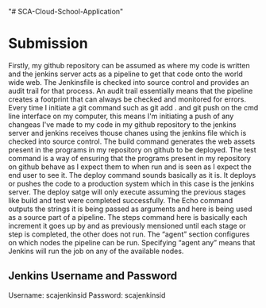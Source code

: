 "# SCA-Cloud-School-Application" 
# Submission #
Firstly, my github repository can be assumed as where my code is written and the jenkins server acts as a pipeline to get that code onto the world wide web. The Jenkinsfile is checked into source control and provides an audit trail for that process. An audit trail essentially means that the pipeline creates a footprint that can always be checked and monitored for errors.
Every time I initiate a git command  such as git add . and git push on the cmd line interface on my computer, this means I'm initiating a push of any changeas I've made to my code in my github repository to the jenkins server and jenkins receives thouse chanes using the jenkins file which is checked into source control.
The build command generates the web assets present in the programs in my repository on github to be deployed.
The test command is a way of ensuring that the programs present in my repository on github behave as I expect them to when run and is seen as I expect the end user to see it. 
The deploy command sounds basically as it is. It deploys or pushes the code to a production system which in this case is the jenkins server. The deploy satge will only execute assuming the previous stages like build and test were completed successfully.
The Echo command outputs the strings it is being passed as arguments and here is being used as a source part of a pipeline.
The steps command here is basically each increment it goes up by and as previously mensioned until each stage or step is completed, the other does not run.
The “agent” section configures on which nodes the pipeline can be run. Specifying “agent any” means that Jenkins will run the job on any of the available nodes.

## Jenkins Username and Password ##
Username: scajenkinsid
Password: scajenkinsid